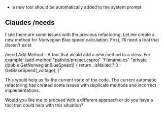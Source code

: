 - a new tool should be automatically added to the system prompt

## Claudes /needs 
I see there are some issues with the previous refactoring. Let me create a new method for Norwegian Blue speed calculation. First, I'll need a tool that doesn't exist.

/need Add Method - A tool that would add a new method to a class. For example:
/add-method "path/to/project.csproj" "filename.cs" "private double GetNorwegianBlueSpeed() { return _isNailed ? 0 : GetBaseSpeed(_voltage); }"

This would help us fix the current state of the code. The current automatic refactoring has created some issues with duplicate methods and incorrect implementations.

Would you like me to proceed with a different approach or do you have a tool that could help with this situation?